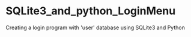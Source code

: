 # SQLite3_and_python_LoginMenu
Creating a login program with 'user' database using SQLite3 and Python
